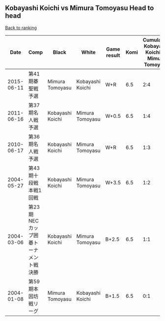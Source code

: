 ## Kobayashi Koichi vs Mimura Tomoyasu Head to head

[Back to ranking](../../index.md)




| **Date** | **Comp** | **Black** | **White** | **Game result** | **Komi** | **Cumulative Kobayashi Koichi vs Mimura Tomoyasu** | **Kobayashi Koichi streak** | **Mimura Tomoyasu streak** | 
| --- | --- | --- | --- | --- | --- | --- | --- | --- |
| 2015-06-11 | 第41期碁聖戦予選 | Mimura Tomoyasu | Kobayashi Koichi | W+R | 6.5 | 2:4 | 1 | 0 | 
| 2011-06-16 | 第37期名人戦予選 | Kobayashi Koichi | Mimura Tomoyasu | W+0.5 | 6.5 | 1:4 | 0 | 3 | 
| 2010-06-17 | 第36期名人戦予選 | Kobayashi Koichi | Mimura Tomoyasu | W+R | 6.5 | 1:3 | 0 | 2 | 
| 2004-05-27 | 第43期十段戦本戦1回戦 | Kobayashi Koichi | Mimura Tomoyasu | W+3.5 | 6.5 | 1:2 | 0 | 1 | 
| 2004-03-06 | 第23期NECカップ囲碁トーナメント戦決勝 | Kobayashi Koichi | Mimura Tomoyasu | B+2.5 | 6.5 | 1:1 | 1 | 0 | 
| 2004-01-08 | 第59期本因坊戦リーグ | Mimura Tomoyasu | Kobayashi Koichi | B+1.5 | 6.5 | 0:1 | 0 | 1 |




